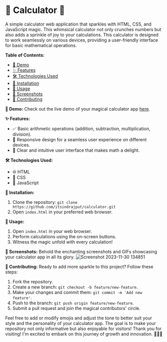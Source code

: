 # 🧮 Calculator 🌈
A simple calculator web application that sparkles with HTML, CSS, and JavaScript magic. This whimsical calculator not only crunches numbers but also adds a sprinkle of joy to your calculations.
This calculator is designed to work seamlessly on various devices, providing a user-friendly interface for basic mathematical operations.

**Table of Contents:**
- [🚀 Demo](#-demo)
- [✨ Features](#-features)
- [🛠️ Technologies Used](#️-technologies-used)
- [🚀 Installation](#-installation)
- [🎉 Usage](#-usage)
- [📸 Screenshots](#-screenshots)
- [🎁 Contributing](#-contributing)

**🚀 Demo:**
Check out the live demo of your magical calculator app [here](https://itsindrajput.github.io/calculator/).

**✨ Features:**
- ✅ Basic arithmetic operations (addition, subtraction, multiplication, division).
- 📱 Responsive design for a seamless user experience on different devices.
- 🌟 Clear and intuitive user interface that makes math a delight.

**🛠️ Technologies Used:**
- 🌐 HTML
- 🎨 CSS
- 🚀 JavaScript

**🚀 Installation:**
1. Clone the repository: `git clone https://github.com/itsindrajput/calculator.git`
2. Open `index.html` in your preferred web browser.

**🎉 Usage:**
1. Open `index.html` in your web browser.
2. Perform calculations using the on-screen buttons.
3. Witness the magic unfold with every calculation!

**📸 Screenshots:**
Behold the enchanting screenshots and GIFs showcasing your calculator app in all its glory.
![Screenshot 2023-11-30 134851](https://github.com/itsindrajput/calculator/assets/70815899/5a99aab9-d094-4f2f-935d-393499f5ea7e)

**🎁 Contributing:**
Ready to add more sparkle to this project? Follow these steps:
1. Fork the repository.
2. Create a new branch: `git checkout -b feature/new-feature`.
3. Make your changes and commit them: `git commit -m 'Add new feature'`.
4. Push to the branch: `git push origin feature/new-feature`.
5. Submit a pull request and join the magical contributors' circle.

Feel free to add or modify emojis and adjust the tone to better suit your style and the personality of your calculator app. The goal is to make your repository not only informative but also enjoyable for visitors! Thank you for visiting! I'm excited to embark on this journey of growth and innovation. 👨‍💻🌟
